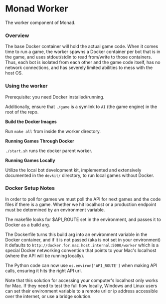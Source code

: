 # Monad Worker

The worker component of Monad.

### Overview

The base Docker container will hold the actual game code.
When it comes time to run a game, the worker spawns a Docker container per bot that is in the game,
and uses stdout/stdin to read from/write to those containers. Thus, each bot is isolated from each other
and the game code itself, has no network connections, and has severely limited abilities to mess with the
host OS.

### Using the worker

Prerequisite: you need Docker installed/running.

Additionally, ensure that `./game` is a symlink to `AI` (the game engine) in the root of the repo.

**Build the Docker Images**

Run `make all` from inside the worker directory.

**Running Games Through Docker**

`./start.sh` runs the docker parent worker.

**Running Games Locally**

Utilize the local bot development kit, implemented and extensively documented
in the `devkit/` directory, to run local games without Docker.

### Docker Setup Notes

In order to poll for games we must poll the API for next games and the code files if there is a game.
Whether we hit localhost or a production endpoint must be determined by an environment variable.

The makefile looks for $API_ROUTE set in the environment, and passes it to Docker as a build arg.

The Dockerfile turns this build arg into an environment variable in the Docker container, and if it
is not passed (aka is not set in your environment) it defaults to
`http://docker.for.mac.host.internal:5000/worker`
which is a special Docker networking convention that points to your Mac's localhost
(where the API will be running locally).

The Python code can now use `os.environ['API_ROUTE']` when making API calls, ensuring it
hits the right API url.

Note that this solution for accessing your computer's localhost only works for Mac. If they need
to test the full flow locally, Windows and Linux users can set their environment variable to a
remote url or ip address accessible over the internet, or use a bridge solution.

